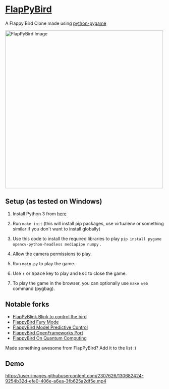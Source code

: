[FlapPyBird](https://github.com/Jassu7082/FlapPyBird)
===============

A Flappy Bird Clone made using [python-pygame][pygame]



[pygame]: http://www.pygame.org
[one-file-game]: https://github.com/sourabhv/FlapPyBird/blob/038359dc6122f8d851e816ddb3e7d28229d585e5/flappy.py

<img src="https://github.com/Jassu7082/FlapPyBird/assets/93179274/e7e5d06a-a1ff-4217-af6f-4e178813ea1a" alt="FlapPyBird Image" width="500" height="500">




Setup (as tested on Windows)
---------------------------

1. Install Python 3 from [here](https://www.python.org/download/releases/) 

2. Run `make init` (this will install pip packages, use virtualenv or something similar if you don't want to install globally)

3. Use this code to install the required libraries to play `pip install pygame opencv-python-headless mediapipe numpy` .

4. Allow the camera permissions to play.

5. Run `main.py` to play the game. 

6. Use <kbd>&uarr;</kbd> or <kbd>Space</kbd> key to play and <kbd>Esc</kbd> to close the game.

7. To play the game in the browser, you can optionally use `make web` command (pygbag).

   

Notable forks
-------------
- [FlapPyBlink Blink to control the bird](https://github.com/sero583/FlappyBlink)
- [FlappyBird Fury Mode](https://github.com/Cc618/FlapPyBird)
- [FlappyBird Model Predictive Control](https://github.com/philzook58/FlapPyBird-MPC)
- [FlappyBird OpenFrameworks Port](https://github.com/TheLogicMaster/ofFlappyBird)
- [FlappyBird On Quantum Computing](https://github.com/WingCode/QuFlapPyBird)

Made something awesome from FlapPyBird? Add it to the list :)


Demo
----------

https://user-images.githubusercontent.com/2307626/130682424-9254b32d-efe0-406e-a6ea-3fb625a2df5e.mp4
